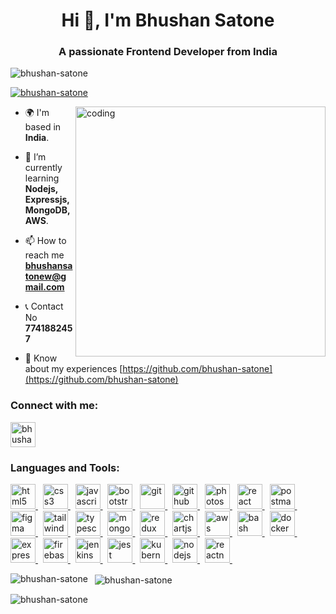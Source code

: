 <h1 align="center">Hi 👋, I'm Bhushan Satone</h1>
<h3 align="center">A passionate Frontend Developer from India</h3>
<p align="left">
  <img src="https://komarev.com/ghpvc/?username=bhushan-satone&label=Profile%20views&color=0e75b6&style=flat" alt="bhushan-satone" />
</p>

<p align="left">
  <a href="https://github.com/ryo-ma/github-profile-trophy">
    <img src="https://github-profile-trophy.vercel.app/?username=bhushan-satone" alt="bhushan-satone" />
  </a>
</p>

<img align='right' src='https://camo.githubusercontent.com/4d9f5ecceb711eec6e2018f38a5677dc657c9738d4a65ba3b928c41c0a45b439/68747470733a2f2f6d69726f2e6d656469756d2e636f6d2f6d61782f313336302f302a37513379765349765f7430696f4a2d5a2e676966' alt='coding' width='400' />

- 🌍 I'm based in **India**.

- 🌱 I’m currently learning **Nodejs, Expressjs, MongoDB, AWS**.

- 📫 How to reach me **bhushansatonew@gmail.com**
  
- 📞 Contact No **7741882457**

- 📄 Know about my experiences [https://github.com/bhushan-satone](https://github.com/bhushan-satone)

<h3 align="left">Connect with me:</h3>
<p align="left">
  <a href="https://linkedin.com/in/bhushan-satone" target="blank" title='Linkedin'>
    <img align="center" src="https://skillicons.dev/icons?i=linkedin" alt="bhushan-satone" height="40" width="40" />
  </a>
</p>

<h3 align="left">Languages and Tools:</h3>
<p align="left">
  <a href="https://www.w3.org/html/" target="_blank" rel="noreferrer" title='HTML'> 
    <img src="https://skillicons.dev/icons?i=html" alt="html5" width="40" height="40"/> 
  </a> &nbsp;
  <a href="https://www.w3schools.com/css/" target="_blank" rel="noreferrer" title='CSS'> 
    <img src="https://skillicons.dev/icons?i=css" alt="css3" width="40" height="40"/> 
  </a> &nbsp;
  <a href="https://developer.mozilla.org/en-US/docs/Web/JavaScript" target="_blank" rel="noreferrer" title='Javascript'> 
    <img src="https://skillicons.dev/icons?i=js" alt="javascript" width="40" height="40"/> 
  </a> &nbsp;
  <a href="https://getbootstrap.com" target="_blank" rel="noreferrer" title='Bootstrap'> 
    <img src="https://skillicons.dev/icons?i=bootstrap" alt="bootstrap" width="40" height="40"/> 
  </a> &nbsp;
  <a href="https://git-scm.com/" target="_blank" rel="noreferrer" title='Git'> 
    <img src="https://skillicons.dev/icons?i=git" alt="git" width="40" height="40"/> 
  </a> &nbsp;
  <a href='https://github.com/' target='_blank' rel='noreferrer' title='GitHub'>
    <img src='https://skillicons.dev/icons?i=github' alt='github' width='40' height='40' />
  </a> &nbsp;
  <a href="https://www.photoshop.com/en" target="_blank" rel="noreferrer" title='Photoshop'> 
    <img src="https://skillicons.dev/icons?i=ps" alt="photoshop" width="40" height="40"/> 
  </a> &nbsp;
  <a href="https://reactjs.org/" target="_blank" rel="noreferrer" title='React'> 
    <img src="https://skillicons.dev/icons?i=react" alt="react" width="40" height="40"/> 
  </a> &nbsp;
  <a href="https://postman.com" target="_blank" rel="noreferrer" title='Postman'> 
    <img src="https://skillicons.dev/icons?i=postman" alt="postman" width="40" height="40"/> 
  </a> &nbsp;
  <a href="https://www.figma.com/" target="_blank" rel="noreferrer" title='Figma'> 
    <img src="https://skillicons.dev/icons?i=figma" alt="figma" width="40" height="40"/> 
  </a> &nbsp;
  <a href="https://tailwindcss.com/" target="_blank" rel="noreferrer" title='TailwindCSS'> 
    <img src="https://skillicons.dev/icons?i=tailwind" alt="tailwind" width="40" height="40"/> 
  </a> &nbsp;
  <a href="https://www.typescriptlang.org/" target="_blank" rel="noreferrer" title='TypeScript'> 
    <img src="https://skillicons.dev/icons?i=ts" alt="typescript" width="40" height="40"/> 
  </a> &nbsp;  
  <a href="https://www.mongodb.com/" target="_blank" rel="noreferrer" title='MongoDB'> 
    <img src="https://skillicons.dev/icons?i=mongodb" alt="mongodb" width="40" height="40"/> 
  </a> &nbsp;
  <a href="https://redux.js.org" target="_blank" rel="noreferrer" title='Redux'> 
    <img src="https://skillicons.dev/icons?i=redux" alt="redux" width="40" height="40"/> 
  </a> &nbsp;
  <a href="https://www.chartjs.org" target="_blank" rel="noreferrer" title='Chart'> 
    <img src="https://www.chartjs.org/media/logo-title.svg" alt="chartjs" width="40" height="40"/> 
  </a> &nbsp;
  <a href="https://aws.amazon.com" target="_blank" rel="noreferrer" title='AWS'> 
    <img src="https://skillicons.dev/icons?i=aws" alt="aws" width="40" height="40"/>     
  </a> &nbsp;
  <a href="https://www.gnu.org/software/bash/" target="_blank" rel="noreferrer" title='Bash'>
    <img src="https://skillicons.dev/icons?i=bash" alt="bash" width="40" height="40"/>
  </a> &nbsp;      
  <a href="https://www.docker.com/" target="_blank" rel="noreferrer" title='Docker'> 
    <img src="https://skillicons.dev/icons?i=docker" alt="docker" width="40" height="40"/> 
  </a> &nbsp;
  <a href="https://expressjs.com" target="_blank" rel="noreferrer" title='Express'> 
    <img src="https://skillicons.dev/icons?i=express" alt="express" width="40" height="40"/> 
  </a> &nbsp;  
  <a href="https://firebase.google.com/" target="_blank" rel="noreferrer" title='Firebase'> 
    <img src="https://skillicons.dev/icons?i=firebase" alt="firebase" width="40" height="40"/> 
  </a> &nbsp;      
  <a href="https://www.jenkins.io" target="_blank" rel="noreferrer" title='Jenkins'> 
    <img src="https://skillicons.dev/icons?i=jenkins" alt="jenkins" width="40" height="40"/> 
  </a> &nbsp;
  <a href="https://jestjs.io" target="_blank" rel="noreferrer" title='Jest'> 
    <img src="https://skillicons.dev/icons?i=jest" alt="jest" width="40" height="40"/> 
  </a> &nbsp;
  <a href="https://kubernetes.io" target="_blank" rel="noreferrer" title='Kubernetes'> 
    <img src="https://skillicons.dev/icons?i=kubernetes" alt="kubernetes" width="40" height="40"/> 
  </a> &nbsp;  
  <a href="https://nodejs.org" target="_blank" rel="noreferrer" title='NodeJs'> 
    <img src="https://skillicons.dev/icons?i=nodejs" alt="nodejs" width="40" height="40"/> 
  </a> &nbsp;      
  <a href="https://reactnative.dev/" target="_blank" rel="noreferrer" title='React Native'> 
    <img src="https://reactnative.dev/img/header_logo.svg" alt="reactnative" width="40" height="40"/> 
  </a> &nbsp;      
</p>


<p>
  <img align="left" src="https://github-readme-stats.vercel.app/api/top-langs?username=bhushan-satone&show_icons=true&locale=en&layout=compact" alt="bhushan-satone" />
</p>

<p>
  &nbsp;
  <img align="center" src="https://github-readme-stats.vercel.app/api?username=bhushan-satone&show_icons=true&locale=en" alt="bhushan-satone" />
</p>

<p>
  <img align="center" src="https://github-readme-streak-stats.herokuapp.com/?user=bhushan-satone&" alt="bhushan-satone" />
</p>

